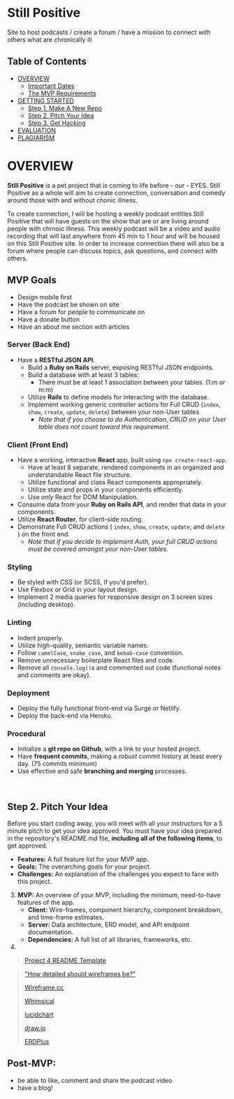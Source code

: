 # Still Positive
Site to host podcasts / create a forum / have a mission to connect with others what are chronically ill



## Table of Contents <!-- omit in toc -->
- [OVERVIEW](#overview)
  - [Important Dates](#important-dates)
  - [The MVP Requirements](#the-mvp-requirements)
- [GETTING STARTED](#getting-started)
  - [Step 1. Make A New Repo](#step-1-make-a-new-repo)
  - [Step 2. Pitch Your Idea](#step-2-pitch-your-idea)
  - [Step 3. Get Hacking](#step-3-get-hacking)
- [EVALUATION](#evaluation)
- [PLAGIARISM](#plagiarism)

# OVERVIEW

 **Still Positive** is a pet project that is coming to life before - our - EYES. Still Positive as a whole will aim to create connection, conversation and comedy around those with and without chonic illness.
 
 To create connection, I will be hosting a weekly podcast entitles Still Positive that will have guests on the show that are or are living around people with chrnoic illness. This weekly podcast will be a video and audio recording that will last anywhere from 45 min to 1 hour and will be housed on this Still Positive site. In order to increase connection there will also be a forum where people can discuss topics, ask questions, and connect with others. 


## MVP Goals

- Design mobile first 
- Have the podcast be shown on site
- Have a forum for people to communicate on 
- Have a donate button 
- Have an about me section with articles


### Server (Back End) <!-- omit in toc -->

- Have a **RESTful JSON API**.
  - Build a **Ruby on Rails** server, exposing RESTful JSON endpoints.
  - Build a database with at least 3 tables:
    - There must be at least 1 association between your tables. (1:m _or_ m:m)
  - Utilize **Rails** to define models for interacting with the database.
  - Implement working generic controller actions for Full CRUD (`index`, `show`, `create`, `update`, `delete`) between your non-User tables 
    - _Note that if you choose to do Authentication, CRUD on your User table does not count toward this requirement._

### Client (Front End) <!-- omit in toc -->

- Have a working, interactive **React** app, built using `npx create-react-app`.
  - Have at least 8 separate, rendered components in an organized and understandable React file structure.
  - Utilize functional and class React components appropriately.
  - Utilize state and props in your components efficiently.
  - Use _only_ React for DOM Manipulation.
- Consume data from your **Ruby on Rails API**, and render that data in your components.
- Utilize **React Router**, for client-side routing.
- Demonstrate Full CRUD actions ( `index`, `show`, `create`, `update`, and `delete` ) on the front end.
  - _Note that if you decide to implement Auth, your full CRUD actions must be covered amongst your non-User tables._

### Styling <!-- omit in toc -->

- Be styled with CSS (or SCSS, if you'd prefer).
- Use Flexbox or Grid in your layout design.
- Implement 2 media queries for responsive design on 3 screen sizes (including desktop).

### Linting <!-- omit in toc -->

- Indent properly.
- Utilize high-quality, semantic variable names.
- Follow `camelCase`, `snake_case`, and `kebab-case` convention.
- Remove unnecessary boilerplate React files and code.
- Remove all `console.log()`s and commented out code (functional notes and comments are okay).

### Deployment <!-- omit in toc -->

- Deploy the fully functional front-end via Surge or Netlify.
- Deploy the back-end via Heroku.

### Procedural <!-- omit in toc -->

- Initialize a **git repo on Github**, with a link to your hosted project.
- Have **frequent commits**, making a _robust_ commit history at least every day. (75 commits minimum)
- Use effective and safe **branching and merging** processes.

<br>

## Step 2. Pitch Your Idea

Before you start coding away, you will meet with all your instructors for a 5 minute pitch to get your idea approved. You must have your idea prepared in the repository's README.md file, **including all of the following items**, to get approved.


   - **Features:** A full feature list for your MVP app.
   - **Goals:** The overarching goals for your project.
   - **Challenges:** An explanation of the challenges you expect to face with this project.
3. **MVP:** An overview of your MVP, including the minimum, need-to-have features of the app.
   - **Client:** Wire-frames, component hierarchy, component breakdown, and time-frame estimates.
   - **Server:** Data architecture, ERD model, and API endpoint documentation.
   - **Dependencies:** A full list of all libraries, frameworks, etc.
4. 

> [Project 4 README Template](./README-template.md)

> ["How detailed should wireframes be?"](https://justuxdesign.com/blog/wireframe-fidelity)
>
> [Wireframe.cc](https://wireframe.cc/)
> 
> [Whimsical](https://whimsical.com/)
> 
> [lucidchart](https://www.lucidchart.com/)
>
> [draw.io](https://www.draw.io/)
>
> [ERDPlus](https://erdplus.com/)


## Post-MVP:
   - be able to like, comment and share the podcast video 
   - have a blog!
